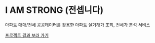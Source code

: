 # I AM STRONG (전셉니다)

아파트 매매/전세 공공데이터를 활용한 아파트 실거래가 조회, 전세가 분석 서비스

[프로젝트 결과 보러 가기](https://github.com/eundeok9/i-am-strong-fe/blob/main/I_AM_STRONG_%EC%A0%84%EC%85%89%EB%8B%88%EB%8B%A4.pdf)
